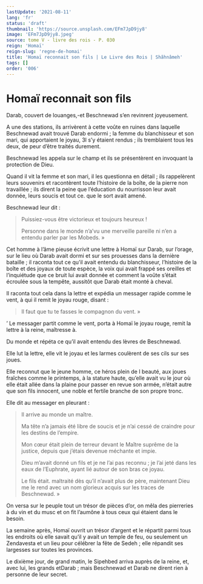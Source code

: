 ```yaml
---
lastUpdate: '2021-08-11'
lang: 'fr'
status: 'draft'
thumbnail: 'https://source.unsplash.com/EFm7JpD9jy8'
image: 'EFm7JpD9jy8.jpeg'
source: tome V - livre des rois - P. 030
reign: 'Homaï'
reign-slug: 'regne-de-homai'
title: 'Homaï reconnait son fils | Le Livre des Rois | Shâhnâmeh'
tags: []
order: '006'
---
```


<!-- LTeX: language=fr -->

# Homaï reconnait son fils

Darab, couvert de louanges,-et Beschnewad s’en revinrent joyeusement.

A une des stations, ils arrivèrent à cette voûte en ruines dans laquelle Beschnewad avait trouvé Darab endormi ; la femme du blanchisseur et son mari, qui apportaient le joyau, 3l s’y étaient rendus ; ils tremblaient tous les deux, de peur d’être traités durement.

Beschnewad les appela sur le champ et ils se présentèrent en invoquant la protection de Dieu.

Quand il vit la femme et son mari, il les questionna en détail ; ils rappelèrent leurs souvenirs et racontèrent toute l’histoire de la boîte, de la pierre non travaillée ; ils dirent la peine que l’éducation du nourrisson leur avait donnée, leurs soucis et tout ce. que le sort avait amené.

Beschnewad leur dit :

> Puissiez-vous être victorieux et toujours heureux !
>
> Personne dans le monde n’a’vu une merveille pareille ni n’en a entendu parler par les Mobeds. »

Cet homme à l’âme pieuse écrivit une lettre à Homaï sur Darab, sur l’orage, sur le lieu où Darab avait dormi et sur ses prouesses dans la dernière bataille ; il raconta tout ce qu’il avait entendu du blanchisseur, l’histoire de la boîte et des joyaux de toute espèce, la voix qui avait frappé ses oreilles et l’inquiétude que ce bruit lui avait donnée et comment la voûte s’était écroulée sous la tempête, aussitôt que Darab était monté à cheval.

Il raconta tout cela dans la lettre et expédia un messager rapide comme le vent, à qui il remit le joyau rouge, disant :

> Il faut que tu te fasses le compagnon du vent. »

’
Le messager partit comme le vent, porta à Homaï le joyau rouge, remit la lettre à la reine, maîtresse à.

Du monde et répéta ce qu’il avait entendu des lèvres de Beschnewad.

Elle lut la lettre, elle vit le joyau et les larmes coulèrent de ses cils sur ses joues.

Elle reconnut que le jeune homme, ce héros plein de I beauté, aux joues fraîches comme le printemps, à la stature haute, qu’elle avait vu le jour où elle était allée dans la plaine pour passer en revue son armée, n’était autre que son fils innocent, une noble et fertile branche de son propre tronc.

Elle dit au messager en pleurant :

> Il arrive au monde un maître.
>
> Ma tête n’a jamais été libre de soucis et je n’ai cessé de craindre pour les destins de l’empire.
>
> Mon cœur était plein de terreur devant le Maître suprême de la justice, depuis que j’étais devenue méchante et impie.
>
> Dieu m’avait donné un fils et je ne l’ai pas reconnu ; je l’ai jeté dans les eaux de l’Euphrate, ayant lié autour de son bras ce joyau.
>
> Le fils était. maltraité dès qu’il n’avait plus de père, maintenant Dieu me le rend avec un nom glorieux acquis sur les traces de Beschnewad. »

On versa sur le peuple tout un trésor de pièces d’or, on mêla des pierreries à du vin et du musc et on fit l’aumône à tous ceux qui étaient dans le besoin.

La semaine après, Homaï ouvrit un trésor d’argent et le répartit parmi tous les endroits où elle savait qu’il y avait un temple de feu, ou seulement un Zendavesta et un lieu pour célébrer la fête de Sedeh ; elle répandit ses largesses sur toutes les provinces.

Le dixième jour, de grand matin, le Sipehbed arriva auprès de la reine, et, avec lui, les grands etDarab ; mais Beschnewad et Darab ne dirent rien à personne de leur secret.
